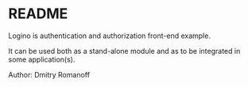 # README #

Logino is authentication and authorization front-end example. 

It can be used both as a stand-alone module and as to be integrated in some application(s).

Author: Dmitry Romanoff
